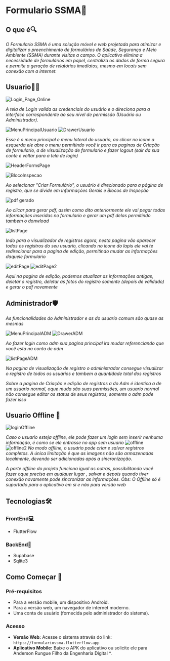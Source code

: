# **Formulario SSMA📄**

## O que é🔍

*O Formulario SSMA é uma solução móvel e web projetada para otimizar e digitalizar o preenchimento de formulários de Saúde, Segurança e Meio Ambiente (SSMA) durante visitas a campo. O aplicativo elimina a necessidade de formulários em papel, centraliza os dados de forma segura e permite a geração de relatórios imediatos, mesmo em locais sem conexão com a internet.*
## **Usuario👷‍♂️**
![Login_Page_Online](https://github.com/user-attachments/assets/f0bfb6f5-6f3d-4be7-8acf-3200fa0de46d)


*A tela de Login valida as credenciais do usuário e o direciona para a interface correspondente ao seu nível de permissão (Usuário ou Administrador).*

![MenuPrincipalUsuario](https://github.com/user-attachments/assets/46d2bfa2-0787-4ca3-b8b9-157676ce6191)
![DrawerUsuario](https://github.com/user-attachments/assets/7a1edc15-0343-401f-a7f4-8a0eab200e59)


*Esse é o menu principal e menu lateral do usuario, ao clicar no icone a esquerda ele abre o menu permitindo você ir para as paginas de Criação de formulario, a de visualização de formulario e fazer logout (sair da sua conte e voltar para a tela de login)*



![HeaderFormsPage](https://github.com/user-attachments/assets/61b42114-2445-4f89-bbb2-d98e9d729cb5)

![BlocoInspecao](https://github.com/user-attachments/assets/8433b96a-deff-4ea6-809c-2820aadd7bc8)

*Ao selecionar "Criar Formulário", o usuário é direcionado para a página de registro, que se divide em Informações Gerais e Blocos de Inspeção*

![pdf gerado](https://github.com/user-attachments/assets/b1817c78-a7b3-4719-b655-98598340d3c8)

*Ao clicar para gerar pdf, assim como dito anteriormente ele vai pegar todas informações inseridas no formulario e gerar um pdf delas permitindo tambem o donwload*

![listPage](https://github.com/user-attachments/assets/09a97459-6aba-4d87-8a1a-5bb25fad6d59)

*Indo para o visualizador de registros agora, nesta pagina vão aparecer todos os registros do seu usuario, clicando no icone do lapis ele vai te redirecionar para a pagina de edição, permitindo mudar as informações daquele formulario*

![editPage](https://github.com/user-attachments/assets/61d6d64d-82fd-4c0f-a1b5-d544d1213f37)
![editPage2](https://github.com/user-attachments/assets/5ecddefa-1b17-4851-95d2-4c578671e2ba)

*Aqui na pagina de edição, podemos atualizar as informações antigas, deletar o registro, deletar as fotos do registro somente (depois de validado) e gerar o pdf novamente*

## **Administrador🛡**


*As funcionalidades do Administrador e as do usuario comum são quase as mesmas*

![MenuPrincipalADM](https://github.com/user-attachments/assets/247b6c27-c048-409a-8dd4-e10ee0e29d3b)
![DrawerADM](https://github.com/user-attachments/assets/b7600119-3370-477b-9f43-addb5d6c9ead)

*Ao fazer login como adm sua pagina principal ira mudar referenciando que você esta na conta de adm*


![listPageADM](https://github.com/user-attachments/assets/9b932861-9648-4ac6-8263-e4b852da957c)

*Na pagina de visualização de registro o administrador consegue visualizar o registro de todos os usuarios e tambem a quantidade total dos registros*

*Sobre a pagina de Criação e edição de registros a do Adm é identica a de um usuario normal, oque muda são suas permissões, um usuario normal não consegue editar os status de seus registros, somente o adm pode fazer isso*


## **Usuario Offline 📶**
![loginOffline](https://github.com/user-attachments/assets/b61fce9c-effc-4e67-a334-b99830f09ebb)

*Caso o usuario esteja offline, ele pode fazer um login sem inserir nenhuma informação, é como se ele entrasse no app sem usuario*
![offline](https://github.com/user-attachments/assets/9714289b-9e33-443a-adad-a4567128e41f)
![offline2](https://github.com/user-attachments/assets/324f3d94-737a-43ce-a17e-9a9eb0cb2be2)
*No modo offline, o usuário pode criar e salvar registros completos. A única limitação é que as imagens não são armazenadas localmente, devendo ser adicionadas após a sincronização.*

*A parte offline do projeto funciona igual as outras, possibilitando você fazer oque precisa em qualquer lugar , salvar e depois quando tiver conexão novamente pode sincronizar as informações. 
Obs: O Offline só é suportado para o aplicativo em si e não para versão web*


## **Tecnologias🛠️**

### FrontEnd💻

- FlutterFlow

### BackEnd🔩

- Supabase
- Sqlite3

## **Como Começar 🚀**

### Pré-requisitos

* Para a versão mobile, um dispositivo Android.
* Para a versão web, um navegador de internet moderno.
* Uma conta de usuário (fornecida pelo administrador do sistema).

### Acesso

* **Versão Web:** Acesse o sistema através do link: `https://formulariossma.flutterflow.app`
* **Aplicativo Mobile:** Baixe o APK do aplicativo ou solicite ele para Anderson Rungue Filho da Engenharia Digital *.


